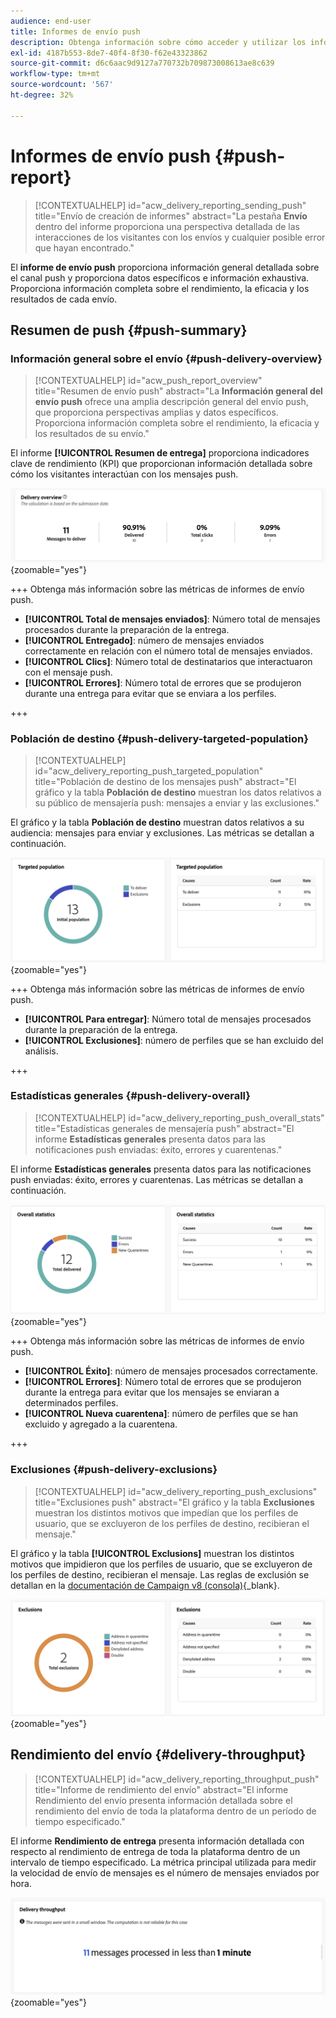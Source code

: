```yaml
---
audience: end-user
title: Informes de envío push
description: Obtenga información sobre cómo acceder y utilizar los informes de envío push
exl-id: 4187b553-8de7-40f4-8f30-f62e43323862
source-git-commit: d6c6aac9d9127a770732b709873008613ae8c639
workflow-type: tm+mt
source-wordcount: '567'
ht-degree: 32%

---
```


# Informes de envío push {#push-report}

>[!CONTEXTUALHELP]
>id="acw_delivery_reporting_sending_push"
>title="Envío de creación de informes"
>abstract="La pestaña **Envío** dentro del informe proporciona una perspectiva detallada de las interacciones de los visitantes con los envíos y cualquier posible error que hayan encontrado."

El **informe de envío push** proporciona información general detallada sobre el canal push y proporciona datos específicos e información exhaustiva. Proporciona información completa sobre el rendimiento, la eficacia y los resultados de cada envío.

## Resumen de push {#push-summary}

### Información general sobre el envío {#push-delivery-overview}

>[!CONTEXTUALHELP]
>id="acw_push_report_overview"
>title="Resumen de envío push"
>abstract="La **Información general del envío push** ofrece una amplia descripción general del envío push, que proporciona perspectivas amplias y datos específicos. Proporciona información completa sobre el rendimiento, la eficacia y los resultados de su envío."

El informe **[!UICONTROL Resumen de entrega]** proporciona indicadores clave de rendimiento (KPI) que proporcionan información detallada sobre cómo los visitantes interactúan con los mensajes push.

![Esta captura de pantalla muestra el informe Resumen de entrega, que proporciona KPI sobre la participación de los visitantes con los mensajes push.](assets/reporting_push_3.png){zoomable="yes"}

+++ Obtenga más información sobre las métricas de informes de envío push.

* **[!UICONTROL Total de mensajes enviados]**: Número total de mensajes procesados durante la preparación de la entrega.
* **[!UICONTROL Entregado]**: número de mensajes enviados correctamente en relación con el número total de mensajes enviados.
* **[!UICONTROL Clics]**: Número total de destinatarios que interactuaron con el mensaje push.
* **[!UICONTROL Errores]**: Número total de errores que se produjeron durante una entrega para evitar que se enviara a los perfiles.

+++

### Población de destino {#push-delivery-targeted-population}

>[!CONTEXTUALHELP]
>id="acw_delivery_reporting_push_targeted_population"
>title="Población de destino de los mensajes push"
>abstract="El gráfico y la tabla **Población de destino** muestran los datos relativos a su público de mensajería push: mensajes a enviar y las exclusiones."

El gráfico y la tabla **Población de destino** muestran datos relativos a su audiencia: mensajes para enviar y exclusiones. Las métricas se detallan a continuación.

![Esta captura de pantalla muestra el gráfico y la tabla de población objetivo, que muestran datos sobre los mensajes que se van a enviar y las exclusiones.](assets/reporting_push_4.png){zoomable="yes"}

+++ Obtenga más información sobre las métricas de informes de envío push.

* **[!UICONTROL Para entregar]**: Número total de mensajes procesados durante la preparación de la entrega.
* **[!UICONTROL Exclusiones]**: número de perfiles que se han excluido del análisis.

+++

### Estadísticas generales {#push-delivery-overall}

>[!CONTEXTUALHELP]
>id="acw_delivery_reporting_push_overall_stats"
>title="Estadísticas generales de mensajería push"
>abstract="El informe **Estadísticas generales** presenta datos para las notificaciones push enviadas: éxito, errores y cuarentenas."

El informe **Estadísticas generales** presenta datos para las notificaciones push enviadas: éxito, errores y cuarentenas. Las métricas se detallan a continuación.

![Esta captura de pantalla muestra el informe Estadísticas generales, que presenta datos sobre el éxito, los errores y las cuarentenas de las notificaciones push enviadas.](assets/reporting_push_5.png){zoomable="yes"}

+++ Obtenga más información sobre las métricas de informes de envío push.

* **[!UICONTROL Éxito]**: número de mensajes procesados correctamente.
* **[!UICONTROL Errores]**: Número total de errores que se produjeron durante la entrega para evitar que los mensajes se enviaran a determinados perfiles.
* **[!UICONTROL Nueva cuarentena]**: número de perfiles que se han excluido y agregado a la cuarentena.

+++

### Exclusiones {#push-delivery-exclusions}

>[!CONTEXTUALHELP]
>id="acw_delivery_reporting_push_exclusions"
>title="Exclusiones push"
>abstract="El gráfico y la tabla **Exclusiones** muestran los distintos motivos que impedían que los perfiles de usuario, que se excluyeron de los perfiles de destino, recibieran el mensaje."

El gráfico y la tabla **[!UICONTROL Exclusions]** muestran los distintos motivos que impidieron que los perfiles de usuario, que se excluyeron de los perfiles de destino, recibieran el mensaje. Las reglas de exclusión se detallan en la [documentación de Campaign v8 (consola)](https://experienceleague.adobe.com/docs/campaign/campaign-v8/send/failures/delivery-failures.html#push-error-types){_blank}.

![Esta captura de pantalla muestra el gráfico y la tabla Exclusiones, que muestran motivos que impiden que los perfiles de usuario excluidos reciban mensajes.](assets/reporting_push_6.png){zoomable="yes"}

## Rendimiento del envío {#delivery-throughput}

>[!CONTEXTUALHELP]
>id="acw_delivery_reporting_throughput_push"
>title="Informe de rendimiento del envío"
>abstract="El informe Rendimiento del envío presenta información detallada sobre el rendimiento del envío de toda la plataforma dentro de un período de tiempo especificado."

El informe **Rendimiento de entrega** presenta información detallada con respecto al rendimiento de entrega de toda la plataforma dentro de un intervalo de tiempo especificado. La métrica principal utilizada para medir la velocidad de envío de mensajes es el número de mensajes enviados por hora.

![Esta captura de pantalla muestra el informe Rendimiento de entrega, que proporciona detalles sobre la velocidad de entrega de mensajes de la plataforma dentro de un intervalo de tiempo especificado.](assets/reporting_push_2.png){zoomable="yes"}